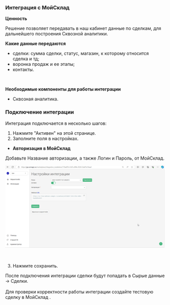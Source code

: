 ### Интеграция с МойСклад <br />  

**Ценность**<br />    

Решение позволяет передавать в наш кабинет данные по сделкам, для дальнейшего построения Сквозной аналитики.<br />  

**Какие данные передаются** <br />  

- сделки: сумма сделки, статус, магазин, к которому относится сделка и тд; 
- воронка продаж и ее этапы;
- контакты.
<br />  

**Необходимые компоненты для работы интеграции** <br />   
- Сквозная аналитика. <br />  

### Подключение интеграции <br />  

Интеграция подключается в несколько шагов:

1. Нажмите "Активен" на этой странице.<br />
2. Заполните поля в настройках. <br />

- **Авторизация в МойСклад** <br />

Добавьте Название авторизации, а также Логин и Пароль, от МойСклад.

![image](moyslad_auth.gif)

<br />

3. Нажмите сохранить. <br />
  
После подключения интеграции сделки будут попадать в  Сырые данные -> Сделки.  <br />  
Для проверки корректности работы интеграции создайте тестовую сделку в МойСклад . <br />  
